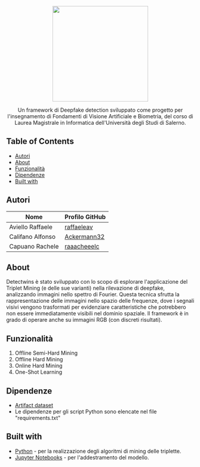 <p align="center">
  <img src="https://github.com/raffaeleav/project-detective/assets/114619463/0fb732f2-4e94-4584-ab40-7d4aa301133e" width="256" heigth="256">
</p>


<p align="center">
  Un framework di Deepfake detection sviluppato come progetto per l'insegnamento di Fondamenti di Visione Artificiale e Biometria, del corso di Laurea Magistrale in Informatica dell'Università degli Studi di Salerno. 
</p>


## Table of Contents
- [Autori](#Autori)
- [About](#About)
- [Funzionalità](#Funzionalità)
- [Dipendenze](#Dipendenze)
- [Built with](#Built-with)


## Autori 
| Nome | Profilo GitHub |
| ------------- | ------------- |
| Aviello Raffaele  | [raffaeleav](https://github.com/raffaeleav) |
| Califano Alfonso | [Ackermann32](https://github.com/Ackermann32) |
| Capuano Rachele | [raaacheeelc](https://github.com/raaacheeelc) |


## About 
  Detectwins è stato sviluppato con lo scopo di esplorare l'applicazione del Triplet Mining (e delle sue varianti) nella rilevazione di deepfake, analizzando immagini nello spettro di Fourier. 
  Questa tecnica sfrutta la rappresentazione delle immagini nello spazio delle frequenze, dove i segnali visivi vengono trasformati per evidenziare caratteristiche che potrebbero non essere 
  immediatamente visibili nel dominio spaziale. Il framework è in grado di operare anche su immagini RGB (con discreti risultati).


## Funzionalità
1) Offline Semi-Hard Mining
2) Offline Hard Mining
3) Online Hard Mining
4) One-Shot Learning


## Dipendenze 
- [Artifact dataset](https://github.com/awsaf49/artifact)
- Le dipendenze per gli script Python sono elencate nel file "requirements.txt"


## Built with
- [Python](https://www.python.org/) - per la realizzazione degli algoritmi di mining delle triplette.
- [Jupyter Notebooks](https://jupyter.org/) - per l'addestramento del modello.
